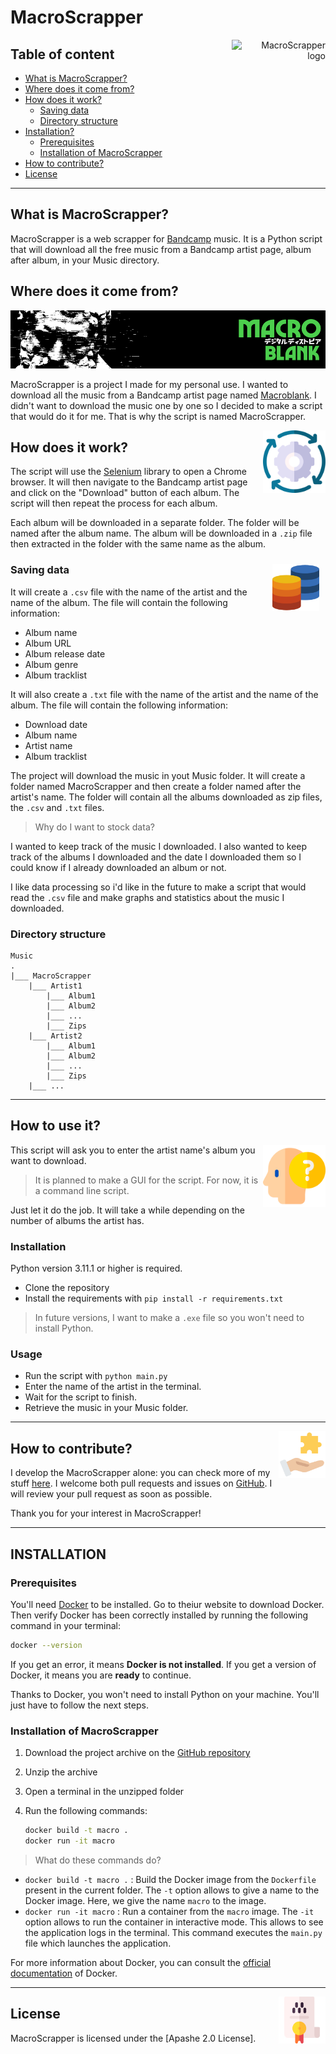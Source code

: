# **MacroScrapper**

<div align=right>
    <img src="./images/MacroLogo.png" alt="MacroScrapper logo" width="150" height="150" align="right" />
</div>

## **Table of content**

* [What is MacroScrapper?](#what-is-macroscrapper)
* [Where does it come from?](#where-does-it-come-from)
* [How does it work?](#how-does-it-work)
  * [Saving data](#saving-data)
  * [Directory structure](#directory-structure)
* [Installation?](#installation)
  * [Prerequisites](#prerequisites)
  * [Installation of MacroScrapper](#installation-macro)
* [How to contribute?](#how-to-contribute)
* [License](#license)

---

## **What is MacroScrapper?**

MacroScrapper is a web scrapper for [Bandcamp](https://bandcamp.com) music. It is a Python script that will download all the free music from a Bandcamp artist page, album after album, in your Music directory.

## **Where does it come from?**

![Macroblank Bandcamp banner](./images/macro-banner.png)

MacroScrapper is a project I made for my personal use. I wanted to download all the music from a Bandcamp artist page named [Macroblank](https://macroblank.bandcamp.com/). I didn't want to download the music one by one so I decided to make a script that would do it for me.
That is why the script is named MacroScrapper.

<img src='./images/fonctionnement.png' width=100 align=right>

## **How does it work?**

The script will use the [Selenium](https://www.selenium.dev/) library to open a Chrome browser. It will then navigate to the Bandcamp artist page and click on the "Download" button of each album. The script will then repeat the process for each album.

Each album will be downloaded in a separate folder. The folder will be named after the album name. The album will be downloaded in a ``.zip`` file then extracted in the folder with the same name as the album.

<img src='./images/bases-de-donnees.png' width=75 align=right style="margin:1vw;">

### **Saving data**

It will create a ``.csv`` file with the name of the artist and the name of the album. The file will contain the following information:

* Album name
* Album URL
* Album release date
* Album genre
* Album tracklist

It will also create a ``.txt`` file with the name of the artist and the name of the album. The file will contain the following information:

* Download date
* Album name
* Artist name
* Album tracklist

The project will download the music in yout Music folder. It will create a folder named MacroScrapper and then create a folder named after the artist's name. The folder will contain all the albums downloaded as zip files, the ``.csv`` and ``.txt`` files.

> Why do I want to stock data?

I wanted to keep track of the music I downloaded. I also wanted to keep track of the albums I downloaded and the date I downloaded them so I could know if I already downloaded an album or not.

I like data processing so i'd like in the future to make a script that would read the ``.csv`` file and make graphs and statistics about the music I downloaded.

### **Directory structure**

```shell
Music   
.
|___ MacroScrapper
    |___ Artist1
        |___ Album1
        |___ Album2
        |___ ...
        |___ Zips
    |___ Artist2
        |___ Album1
        |___ Album2
        |___ ...
        |___ Zips
    |___ ...
```

---

## **How to use it?**

<img src='./images/probleme.png' width=100 align=right>

This script will ask you to enter the artist name's album you want to download.
> It is planned to make a GUI for the script. For now, it is a command line script.

Just let it do the job. It will take a while depending on the number of albums the artist has.

### **Installation**

Python version 3.11.1 or higher is required.

* Clone the repository
* Install the requirements with ``pip install -r requirements.txt``

> In future versions, I want to make a ``.exe`` file so you won't need to install Python.

### **Usage**

* Run the script with `python main.py`
* Enter the name of the artist in the terminal.
* Wait for the script to finish.
* Retrieve the music in your Music folder.

---

<img src='./images/resolution-de-probleme.png' width=75 align=right>

## **How to contribute?**

I develop the MacroScrapper alone: you can check more of my stuff [here](https://github.com/LOISGALLAUD). I welcome both pull requests and issues on [GitHub](https://github.com/LOISGALLAUD/MacroScrapper). I will review your pull request as soon as possible.

Thank you for your interest in MacroScrapper!

---

<div id="installation">

## **INSTALLATION**

<div id="prerequisites">

### **Prerequisites**

You'll need [Docker](https://docs.docker.com/get-docker/) to be installed. Go to theiur website to download Docker. Then verify Docker has been correctly installed by running the following command in your terminal:

```bash
docker --version
```

If you get an error, it means **Docker is not installed**. If you get a version of Docker, it means you are **ready** to continue.

Thanks to Docker, you won't need to install Python on your machine. You'll just have to follow the next steps.

</div>
<div id="installation-macro">

### **Installation of MacroScrapper**

1. Download the project archive on the [GitHub repository](https://github.com/LOISGALLAUD/MacroScrapper)
2. Unzip the archive
3. Open a terminal in the unzipped folder
4. Run the following commands:

    ```bash
    docker build -t macro .
    docker run -it macro
    ```

>What do these commands do?

* `docker build -t macro .` : Build the Docker image from the `Dockerfile` present in the current folder. The `-t` option allows to give a name to the Docker image. Here, we give the name `macro` to the image.
* `docker run -it macro` : Run a container from the `macro` image. The `-it` option allows to run the container in interactive mode. This allows to see the application logs in the terminal. This command executes the `main.py` file which launches the application.

For more information about Docker, you can consult the [official documentation](https://docs.docker.com/) of Docker.

</div>
</div>

---

<img src='./images/licence.png' width=75 align=right>

## **License**

MacroScrapper is licensed under the [Apashe 2.0 License].
